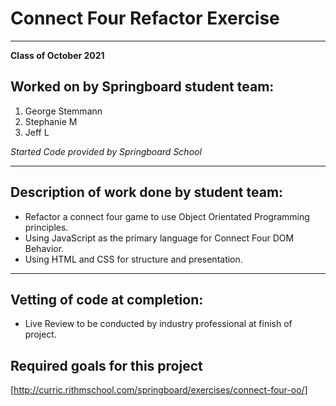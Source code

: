 # Connect Four Refactor Exercise
***
**Class of October 2021**
## Worked on by Springboard student team:
1. George Stemmann
2. Stephanie M
3. Jeff L

*Started Code provided by Springboard School*
***

## Description of work done by student team:
* Refactor a connect four game to use Object Orientated Programming principles.
* Using JavaScript as the primary language for Connect Four DOM Behavior.
* Using HTML and CSS for structure and presentation.
***

## Vetting of code at completion:
* Live Review to be conducted by industry professional at finish of project.

## Required goals for this project
[http://curric.rithmschool.com/springboard/exercises/connect-four-oo/]
